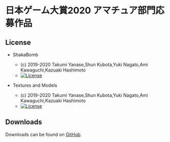 # 日本ゲーム大賞2020 アマチュア部門応募作品

## License

* ShakaBomb
  - (c) 2019-2020 Takumi Yanase,Shun Kubota,Yuki Nagato,Ami Kawaguchi,Kazuaki Hashimoto
  - [![License](https://img.shields.io/badge/license-MIT-blue.svg?style=flat)](https://opensource.org/licenses/mit-license.php)
   
* Textures and Models
  - (c) 2019-2020 Takumi Yanase,Shun Kubota,Yuki Nagato,Ami Kawaguchi,Kazuaki Hashimoto
  - [![License](https://img.shields.io/badge/License-CC%20BY--NC--ND%204.0-yellow.svg?style=flat)](https://creativecommons.org/licenses/by-nc-nd/4.0/legalcode)

## Downloads

Downloads can be found on [GitHub](https://github.com/Trident-CESA2020/CESA2020-ShakaBomb/releases).  
